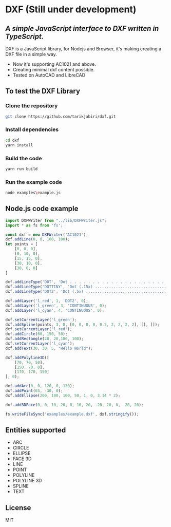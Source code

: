 # DXF (Still under development)
## _A simple JavaScript interface to DXF written in TypeScript._

DXF is a JavaScript library, for Nodejs and Browser, it's making creating a DXF file in a simple way.

- Now it's supporting AC1021 and above.
- Creating minimal dxf content possible.
- Tested on AutoCAD and LibreCAD

## To test the DXF Library
### Clone the repository
```sh
git clone https://github.com/tarikjabiri/dxf.git
```
### Install dependencies
```sh
cd dxf
yarn install
```
### Build the code
```sh
yarn run build
```

### Run the example code
```sh
node examples\example.js 
```
## Node.js code example
```javascript
import DXFWriter from "../lib/DXFWriter.js";
import * as fs from 'fs';

const dxf = new DXFWriter('AC1021');
dxf.addLine(0, 0, 100, 100);
let points = [
    [0, 0, 0],
    [0, 10, 0],
    [15, 15, 0],
    [30, 10, 0],
    [30, 0, 0]
]

dxf.addLineType('DOT', 'Dot . . . . . . . . . . . . . . . . . . . . . .', [0,-6.35]);
dxf.addLineType('DOTTINY', 'Dot (.15x) .....................................', [0,-0.9525]);
dxf.addLineType('DOT2', 'Dot (.5x) .....................................', [0,-3.175]);

dxf.addLayer('l_red', 1, 'DOT2', 0);
dxf.addLayer('l_green', 3, 'CONTINUOUS', 0);
dxf.addLayer('l_cyan', 4, 'CONTINUOUS', 0);

dxf.setCurrentLayer('l_green');
dxf.addSpline(points, 3, 0, [0, 0, 0, 0, 0.5, 2, 2, 2, 2], [], []);
dxf.setCurrentLayer('l_red');
dxf.addCircle(60, 150, 50);
dxf.addRectangle(20, 20,100, 100);
dxf.setCurrentLayer('l_cyan');
dxf.addText(30, 30, 5, "Hello World");

dxf.addPolyline3D([
    [70, 70, 50],
    [150, 70, 0],
    [170, 170, 150]
], 0);

dxf.addArc(0, 0, 120, 0, 120);
dxf.addPoint(65, -30, 0);
dxf.addEllipse(200, 100, 100, 50, 1, 0, 3.14 * 2);

dxf.add3DFace(0, 0, 10, 20, 0, 10, 20, -20, 20, 0, -20, 20);

fs.writeFileSync('examples/example.dxf', dxf.stringify());

```

## Entities supported

- ARC
- CIRCLE
- ELLIPSE
- FACE 3D
- LINE
- POINT
- POLYLINE
- POLYLINE 3D
- SPLINE
- TEXT

## License

MIT
